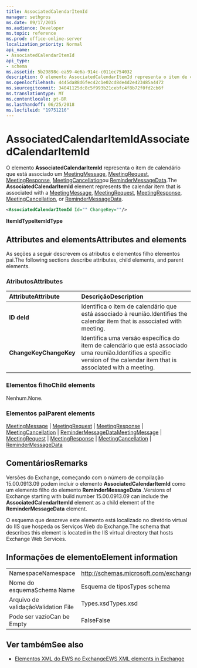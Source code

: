 ```yaml
---
title: AssociatedCalendarItemId
manager: sethgros
ms.date: 09/17/2015
ms.audience: Developer
ms.topic: reference
ms.prod: office-online-server
localization_priority: Normal
api_name:
- AssociatedCalendarItemId
api_type:
- schema
ms.assetid: 5b29898c-ea59-4e6a-914c-c011ec754032
description: O elemento AssociatedCalendarItemId representa o item de calendário que está associado um MeetingMessage, MeetingRequest, MeetingResponse, MeetingCancellation ou ReminderMessageData.
ms.openlocfilehash: 4445da88d6fec42c1e02cd8de4d2e423485a4472
ms.sourcegitcommit: 34041125dc8c5f993b21cebfc4f8b72f0fd2cb6f
ms.translationtype: MT
ms.contentlocale: pt-BR
ms.lasthandoff: 06/25/2018
ms.locfileid: "19751216"
---
```

# <a name="associatedcalendaritemid"></a><span data-ttu-id="e528d-103">AssociatedCalendarItemId</span><span class="sxs-lookup"><span data-stu-id="e528d-103">AssociatedCalendarItemId</span></span>

<span data-ttu-id="e528d-104">O elemento **AssociatedCalendarItemId** representa o item de calendário que está associado um [MeetingMessage](meetingmessage.md), [MeetingRequest](meetingrequest.md), [MeetingResponse](meetingresponse.md), [MeetingCancellation](meetingcancellation.md)ou [ReminderMessageData](remindermessagedata.md).</span><span class="sxs-lookup"><span data-stu-id="e528d-104">The **AssociatedCalendarItemId** element represents the calendar item that is associated with a [MeetingMessage](meetingmessage.md), [MeetingRequest](meetingrequest.md), [MeetingResponse](meetingresponse.md), [MeetingCancellation](meetingcancellation.md), or [ReminderMessageData](remindermessagedata.md).</span></span>
  
```XML
<AssociatedCalendarItemId Id="" ChangeKey=""/>
```

 <span data-ttu-id="e528d-105">**ItemIdType**</span><span class="sxs-lookup"><span data-stu-id="e528d-105">**ItemIdType**</span></span>
## <a name="attributes-and-elements"></a><span data-ttu-id="e528d-106">Attributes and elements</span><span class="sxs-lookup"><span data-stu-id="e528d-106">Attributes and elements</span></span>

<span data-ttu-id="e528d-107">As seções a seguir descrevem os atributos e elementos filho elementos pai.</span><span class="sxs-lookup"><span data-stu-id="e528d-107">The following sections describe attributes, child elements, and parent elements.</span></span>
  
### <a name="attributes"></a><span data-ttu-id="e528d-108">Atributos</span><span class="sxs-lookup"><span data-stu-id="e528d-108">Attributes</span></span>

|<span data-ttu-id="e528d-109">**Attribute**</span><span class="sxs-lookup"><span data-stu-id="e528d-109">**Attribute**</span></span>|<span data-ttu-id="e528d-110">**Descrição**</span><span class="sxs-lookup"><span data-stu-id="e528d-110">**Description**</span></span>|
|:-----|:-----|
|<span data-ttu-id="e528d-111">**ID de**</span><span class="sxs-lookup"><span data-stu-id="e528d-111">**Id**</span></span> <br/> |<span data-ttu-id="e528d-112">Identifica o item de calendário que está associado à reunião.</span><span class="sxs-lookup"><span data-stu-id="e528d-112">Identifies the calendar item that is associated with meeting.</span></span>  <br/> |
|<span data-ttu-id="e528d-113">**ChangeKey**</span><span class="sxs-lookup"><span data-stu-id="e528d-113">**ChangeKey**</span></span> <br/> |<span data-ttu-id="e528d-114">Identifica uma versão específica do item de calendário que está associado uma reunião.</span><span class="sxs-lookup"><span data-stu-id="e528d-114">Identifies a specific version of the calendar item that is associated with a meeting.</span></span>  <br/> |
   
### <a name="child-elements"></a><span data-ttu-id="e528d-115">Elementos filho</span><span class="sxs-lookup"><span data-stu-id="e528d-115">Child elements</span></span>

<span data-ttu-id="e528d-116">Nenhum.</span><span class="sxs-lookup"><span data-stu-id="e528d-116">None.</span></span>
  
### <a name="parent-elements"></a><span data-ttu-id="e528d-117">Elementos pai</span><span class="sxs-lookup"><span data-stu-id="e528d-117">Parent elements</span></span>

<span data-ttu-id="e528d-118">[MeetingMessage](meetingmessage.md) | [MeetingRequest](meetingrequest.md) | [MeetingResponse](meetingresponse.md) | [MeetingCancellation](meetingcancellation.md) | [ReminderMessageData](remindermessagedata.md)</span><span class="sxs-lookup"><span data-stu-id="e528d-118">[MeetingMessage](meetingmessage.md) | [MeetingRequest](meetingrequest.md) | [MeetingResponse](meetingresponse.md) | [MeetingCancellation](meetingcancellation.md) | [ReminderMessageData](remindermessagedata.md)</span></span>
  
## <a name="remarks"></a><span data-ttu-id="e528d-119">Comentários</span><span class="sxs-lookup"><span data-stu-id="e528d-119">Remarks</span></span>

<span data-ttu-id="e528d-120">Versões do Exchange, começando com o número de compilação 15.00.0913.09 podem incluir o elemento **AssociatedCalendarItemId** como um elemento filho do elemento **ReminderMessageData** .</span><span class="sxs-lookup"><span data-stu-id="e528d-120">Versions of Exchange starting with build number 15.00.0913.09 can include the **AssociatedCalendarItemId** element as a child element of the **ReminderMessageData** element.</span></span> 
  
<span data-ttu-id="e528d-121">O esquema que descreve este elemento está localizado no diretório virtual do IIS que hospeda os Serviços Web do Exchange.</span><span class="sxs-lookup"><span data-stu-id="e528d-121">The schema that describes this element is located in the IIS virtual directory that hosts Exchange Web Services.</span></span>
  
## <a name="element-information"></a><span data-ttu-id="e528d-122">Informações de elemento</span><span class="sxs-lookup"><span data-stu-id="e528d-122">Element information</span></span>

|||
|:-----|:-----|
|<span data-ttu-id="e528d-123">Namespace</span><span class="sxs-lookup"><span data-stu-id="e528d-123">Namespace</span></span>  <br/> |http://schemas.microsoft.com/exchange/services/2006/types  <br/> |
|<span data-ttu-id="e528d-124">Nome do esquema</span><span class="sxs-lookup"><span data-stu-id="e528d-124">Schema Name</span></span>  <br/> |<span data-ttu-id="e528d-125">Esquema de tipos</span><span class="sxs-lookup"><span data-stu-id="e528d-125">Types schema</span></span>  <br/> |
|<span data-ttu-id="e528d-126">Arquivo de validação</span><span class="sxs-lookup"><span data-stu-id="e528d-126">Validation File</span></span>  <br/> |<span data-ttu-id="e528d-127">Types.xsd</span><span class="sxs-lookup"><span data-stu-id="e528d-127">Types.xsd</span></span>  <br/> |
|<span data-ttu-id="e528d-128">Pode ser vazio</span><span class="sxs-lookup"><span data-stu-id="e528d-128">Can be Empty</span></span>  <br/> |<span data-ttu-id="e528d-129">False</span><span class="sxs-lookup"><span data-stu-id="e528d-129">False</span></span>  <br/> |
   
## <a name="see-also"></a><span data-ttu-id="e528d-130">Ver também</span><span class="sxs-lookup"><span data-stu-id="e528d-130">See also</span></span>

- [<span data-ttu-id="e528d-131">Elementos XML do EWS no Exchange</span><span class="sxs-lookup"><span data-stu-id="e528d-131">EWS XML elements in Exchange</span></span>](ews-xml-elements-in-exchange.md)

